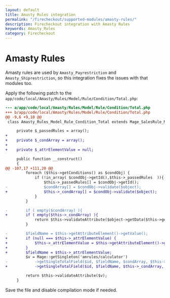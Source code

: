 ```yaml
---
layout: default
title: Amasty Rules integration
permalink: "/firecheckout/supported-modules/amasty-rules/"
description: Firecheckout integration with Amasty Rules
keywords: Amasty_Rules
category: Firecheckout
---
```


# Amasty Rules

Amasty rules are used by `Amasty_Payrestriction` and `Amasty_Shiprestriction`,
so this integration fixes the issues with that modules too.

Apply the following patch to the `app/code/local/Amasty/Rules/Model/Rule/Condition/Total.php`:

```diff
--- a/app/code/local/Amasty/Rules/Model/Rule/Condition/Total.php
+++ b/app/code/local/Amasty/Rules/Model/Rule/Condition/Total.php
@@ -9,6 +9,10 @@
 class Amasty_Rules_Model_Rule_Condition_Total extends Mage_SalesRule_Model_Rule_Condition_Combine {

     private $_passedRules = array();
+
+    private $_condArray = array();
+
+    private $_attrElementValue = null;

     public function __construct()
     {
@@ -107,17 +111,20 @@
         foreach ($this->getConditions() as $condObj) {
             if (!in_array( $condObj->getId(),$this->_passedRules  )){
                 $this->_passedRules[] = $condObj->getId();
-                $condArray[] = $condObj->validate($object);
+                $this->_condArray[] = $condObj->validate($object);
             }
         }

-        if ( empty($condArray) ){
+        if ( empty($this->_condArray) ){
             return $this->validateAttribute($object->getData($this->getAttribute()));
         }

-        $fieldName = $this->getAttributeElement()->getValue();
+        if (null === $this->_attrElementValue) {
+            $this->_attrElementValue = $this->getAttributeElement()->getValue();
+        }
+        $fieldName = $this->_attrElementValue;
         $v = Mage::getSingleton('amrules/calculator')
-            ->getSingleTotalField($id, $fieldName, $condArray, $this->getAggregator());
+            ->getSingleTotalField($id, $fieldName, $this->_condArray, $this->getAggregator());

         return $this->validateAttribute($v);
     }
```

Save the file and disable compilation mode if needed.
